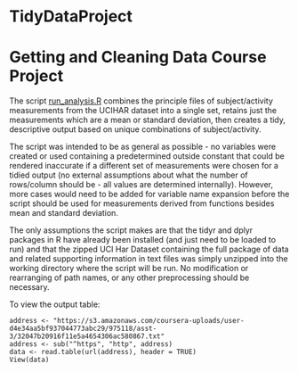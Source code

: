 # TidyDataProject
Getting and Cleaning Data Course Project
============
The script [run_analysis.R](https://github.com/barnerburner/TidyDataProject/blob/master/run_analysis.R) combines the principle files of subject/activity measurements from the UCIHAR dataset into a single set, retains just the measurements which are a mean or standard deviation, then creates a tidy, descriptive output based on unique combinations of subject/activity.

The script was intended to be as general as possible - no variables were created or used containing a predetermined outside constant that could be rendered inaccurate if a different set of measurements were chosen for a tidied output (no external assumptions about what the number of rows/column should be - all values are determined internally). However, more cases would need to be added for variable name expansion before the script should be used for measurements derived from functions besides mean and standard deviation.

The only assumptions the script makes are that the tidyr and dplyr packages in R have already been installed (and just need to be loaded to run) and that the zipped UCI Har Dataset containing the full package of data and related supporting information in text files was simply unzipped into the working directory where the script will be run. No modification or rearranging of path names, or any other preprocessing should be necessary.

To view the output table:
```
address <- "https://s3.amazonaws.com/coursera-uploads/user-d4e34aa5bf937044773abc29/975118/asst-3/32047b20916f11e5a4654306ac580867.txt"
address <- sub("^https", "http", address)
data <- read.table(url(address), header = TRUE)
View(data)
```

